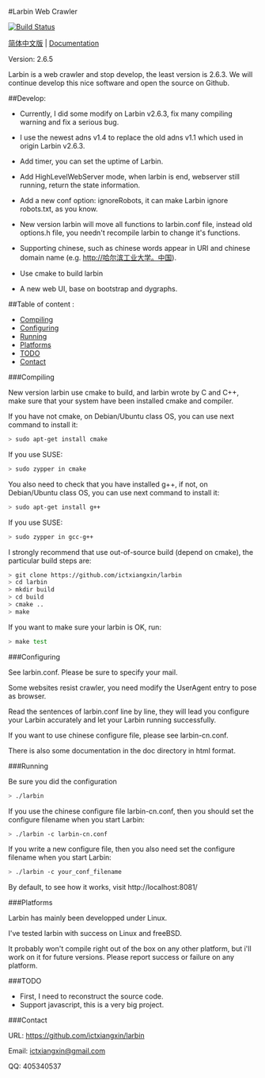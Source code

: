 #Larbin Web Crawler

[![Build Status](https://travis-ci.org/ictxiangxin/larbin.svg?branch=master)](https://travis-ci.org/ictxiangxin/larbin)

[简体中文版](/README.md) |
[Documentation](/doc/index-en.md)

Version: 2.6.5

Larbin is a web crawler and stop develop, the least version is 2.6.3.
We will continue develop this nice software and open the source on Github.

##Develop:

* Currently, I did some modify on Larbin v2.6.3, fix many compiling warning and fix a serious bug.

* I use the newest adns v1.4 to replace the old adns v1.1 which used in origin Larbin v2.6.3.

* Add timer, you can set the uptime of Larbin.

* Add HighLevelWebServer mode, when larbin is end, webserver still running, return the state information.

* Add a new conf option: ignoreRobots, it can make Larbin ignore robots.txt, as you know.

* New version larbin will move all functions to larbin.conf file, instead old options.h file, you needn't recompile larbin to change it's functions.

* Supporting chinese, such as chinese words appear in URI and chinese domain name (e.g. [http://哈尔滨工业大学。中国](http://哈尔滨工业大学。中国)).

* Use cmake to build larbin

* A new web UI, base on bootstrap and dygraphs.

##Table of content :

* [Compiling](#compiling)
* [Configuring](#configuring)
* [Running](#running)
* [Platforms](#platforms)
* [TODO](#todo)
* [Contact](#contact)

###Compiling

New version larbin use cmake to build, and larbin wrote by C and C++, make sure that your system have been installed cmake and compiler.

If you have not cmake, on Debian/Ubuntu class OS, you can use next command to install it:
```bash
> sudo apt-get install cmake
```
If you use SUSE:
```bash
> sudo zypper in cmake
```
You also need to check that you have installed g++, if not, on Debian/Ubuntu class OS, you can use next command to install it:
```bash
> sudo apt-get install g++
``` 
If you use SUSE:
```bash
> sudo zypper in gcc-g++
```

I strongly recommend that use out-of-source build (depend on cmake), the particular build steps are:
```bash
> git clone https://github.com/ictxiangxin/larbin
> cd larbin
> mkdir build
> cd build
> cmake ..
> make
```
If you want to make sure your larbin is OK, run:
```bash
> make test
```

###Configuring

See larbin.conf. Please be sure to specify your mail.

Some websites resist crawler, you need modify the UserAgent entry to pose as browser.

Read the sentences of larbin.conf line by line, they will lead you configure your Larbin accurately and let your Larbin running successfully.

If you want to use chinese configure file, please see larbin-cn.conf.

There is also some documentation in the doc directory in html format.

###Running

Be sure you did the configuration

```bash
> ./larbin
```
If you use the chinese configure file larbin-cn.conf, then you should set the configure filename when you start Larbin:
```bash
> ./larbin -c larbin-cn.conf
```
If you write a new configure file, then you also need set the configure filename when you start Larbin:
```bash
> ./larbin -c your_conf_filename
```

By default, to see how it works, visit http://localhost:8081/

###Platforms

Larbin has mainly been developped under Linux.

I've tested larbin with success on Linux and freeBSD.

It probably won't compile right out of the box on any other platform,
but i'll work on it for future versions. Please report success or failure on any platform.

###TODO

* First, I need to reconstruct the source code.
* Support javascript, this is a very big project.

###Contact

URL: https://github.com/ictxiangxin/larbin

Email: ictxiangxin@gmail.com

QQ: 405340537
